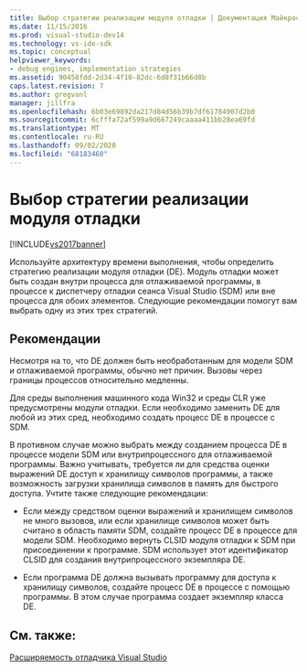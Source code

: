 ```yaml
---
title: Выбор стратегии реализации модуля отладки | Документация Майкрософт
ms.date: 11/15/2016
ms.prod: visual-studio-dev14
ms.technology: vs-ide-sdk
ms.topic: conceptual
helpviewer_keywords:
- debug engines, implementation strategies
ms.assetid: 90458fdd-2d34-4f10-82dc-6d8f31b66d8b
caps.latest.revision: 7
ms.author: gregvanl
manager: jillfra
ms.openlocfilehash: 6b03e69892da217d84d56b39b7df61784907d2b0
ms.sourcegitcommit: 6cfffa72af599a9d667249caaaa411bb28ea69fd
ms.translationtype: MT
ms.contentlocale: ru-RU
ms.lasthandoff: 09/02/2020
ms.locfileid: "68183460"
---
```

# <a name="choosing-a-debug-engine-implementation-strategy"></a>Выбор стратегии реализации модуля отладки
[!INCLUDE[vs2017banner](../../includes/vs2017banner.md)]

Используйте архитектуру времени выполнения, чтобы определить стратегию реализации модуля отладки (DE). Модуль отладки может быть создан внутри процесса для отлаживаемой программы, в процессе к диспетчеру отладки сеанса Visual Studio (SDM) или вне процесса для обоих элементов. Следующие рекомендации помогут вам выбрать одну из этих трех стратегий.  
  
## <a name="guidelines"></a>Рекомендации  
 Несмотря на то, что DE должен быть необработанным для модели SDM и отлаживаемой программы, обычно нет причин. Вызовы через границы процессов относительно медленны.  
  
 Для среды выполнения машинного кода Win32 и среды CLR уже предусмотрены модули отладки. Если необходимо заменить DE для любой из этих сред, необходимо создать процесс DE в процессе с SDM.  
  
 В противном случае можно выбрать между созданием процесса DE в процессе модели SDM или внутрипроцессного для отлаживаемой программы. Важно учитывать, требуется ли для средства оценки выражений DE доступ к хранилищу символов программы, а также возможность загрузки хранилища символов в память для быстрого доступа. Учтите также следующие рекомендации:  
  
- Если между средством оценки выражений и хранилищем символов не много вызовов, или если хранилище символов может быть считано в область памяти SDM, создайте процесс DE в процессе для модели SDM. Необходимо вернуть CLSID модуля отладки к SDM при присоединении к программе. SDM использует этот идентификатор CLSID для создания внутрипроцессного экземпляра DE.  
  
- Если программа DE должна вызывать программу для доступа к хранилищу символов, создайте процесс DE в процессе с помощью программы. В этом случае программа создает экземпляр класса DE.  
  
## <a name="see-also"></a>См. также:  
 [Расширяемость отладчика Visual Studio](../../extensibility/debugger/visual-studio-debugger-extensibility.md)
